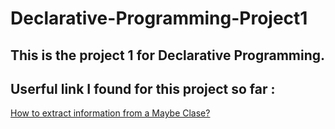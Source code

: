 # Declarative-Programming-Project1

## This is the project 1 for Declarative Programming. 


## Userful link I found for this project so far :
[How to extract information from a Maybe Clase?](https://stackoverflow.com/questions/4940349/how-to-get-the-value-of-an-maybe-in-haskell)